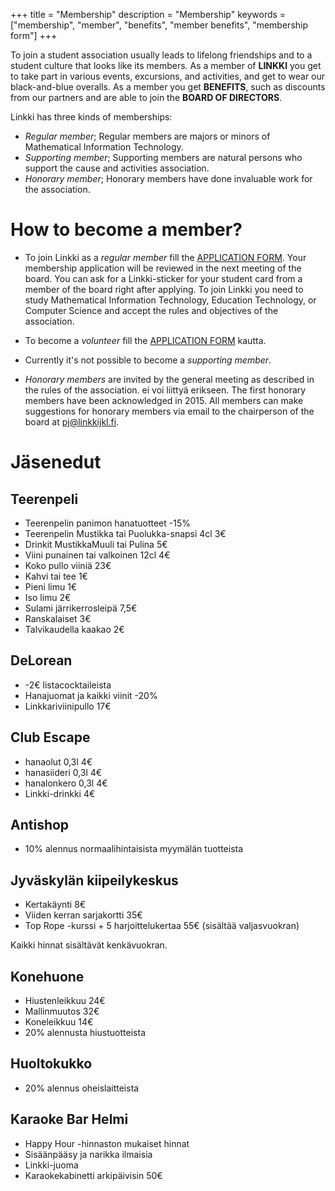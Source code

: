 +++
title = "Membership"
description = "Membership"
keywords = ["membership", "member", "benefits", "member benefits", "membership form"]
+++

To join a student association usually leads to lifelong friendships and to a student culture that looks like its members. As a member of **LINKKI** you get to take part in various events, excursions, and activities, and get to wear our black-and-blue overalls. As a member you get **BENEFITS**, such as discounts from our partners and are able to join the **BOARD OF DIRECTORS**.

Linkki has three kinds of memberships:

- *Regular member*; Regular members are majors or minors of Mathematical Information Technology.
- *Supporting member*; Supporting members are natural persons who support the cause and activities association.
- *Honorary member*; Honorary members have done invaluable work for the association.


# How to become a member?

- To join Linkki as a *regular member* fill the [APPLICATION FORM](https://forms.gle/ZRYsBxLazFVM111Q8). Your membership application will be reviewed in the next meeting of the board. You can ask for a Linkki-sticker for your student card from a member of the board right after applying. To join Linkki you need to study Mathematical Information Technology, Education Technology, or Computer Science and accept the rules and objectives of the association.

- To become a *volunteer* fill the [APPLICATION FORM](https://r.jyu.fi/aktiivihaku) kautta.

- Currently it's not possible to become a *supporting member*.
<!---
- *Kannattava jäsen*; kannattajajäsenyyden hinta on 30€ / vuosi, lasku
  toimitetaan ilmoittamaasi sähköpostiin. Voit liittyä kannattavaksi
  jäseneksi lähettämällä sähköpostiin alumnit@linkkijkl.fi seuraavat
  tiedot:

    - Etunimi, Muut nimet, Sukunimi
    - Sukupuoli
    - Sähköpostiosoite
    - Valmistumisvuosi
    - Tutkinto
    - Asuinpaikka
    - Viimeisin työpaikka
-->

- *Honorary members* are invited by the general meeting as described in the rules of the association. ei voi liittyä erikseen. The first honorary members have been acknowledged in 2015. All members can make suggestions for honorary members via email to the chairperson of the board at pj@linkkijkl.fi.

# Jäsenedut

## Teerenpeli

* Teerenpelin panimon hanatuotteet -15%
* Teerenpelin Mustikka tai Puolukka-snapsi 4cl 3€
* Drinkit MustikkaMuuli tai Pulina 5€
* Viini punainen tai valkoinen 12cl 4€
* Koko pullo viiniä 23€
* Kahvi tai tee 1€
* Pieni limu 1€
* Iso limu 2€
* Sulami järrikerrosleipä 7,5€
* Ranskalaiset 3€
* Talvikaudella kaakao 2€

## DeLorean
* -2€ listacocktaileista
* Hanajuomat ja kaikki viinit -20%
* Linkkariviinipullo 17€

## Club Escape
* hanaolut 0,3l 4€
* hanasiideri 0,3l 4€
* hanalonkero 0,3l 4€
* Linkki-drinkki 4€

## Antishop
* 10% alennus normaalihintaisista myymälän tuotteista

## Jyväskylän kiipeilykeskus
* Kertakäynti 8€
* Viiden kerran sarjakortti 35€
* Top Rope -kurssi + 5 harjoittelukertaa 55€ (sisältää valjasvuokran)

Kaikki hinnat sisältävät kenkävuokran.

## Konehuone
* Hiustenleikkuu 24€
* Mallinmuutos 32€
* Koneleikkuu 14€
* 20% alennusta hiustuotteista

## Huoltokukko
* 20% alennus oheislaitteista

## Karaoke Bar Helmi
* Happy Hour -hinnaston mukaiset hinnat 
* Sisäänpääsy ja narikka ilmaisia
* Linkki-juoma
* Karaokekabinetti arkipäivisin 50€